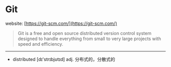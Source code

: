 # Git

website: [https://git-scm.com/](https://git-scm.com/)

> Git is a free and open source distributed version control system designed to handle everything from small to very large projects with speed and efficiency.



------------------------------------
- distributed [dɪ'strɪbjʊtɪd] adj. 分布式的，分散式的
